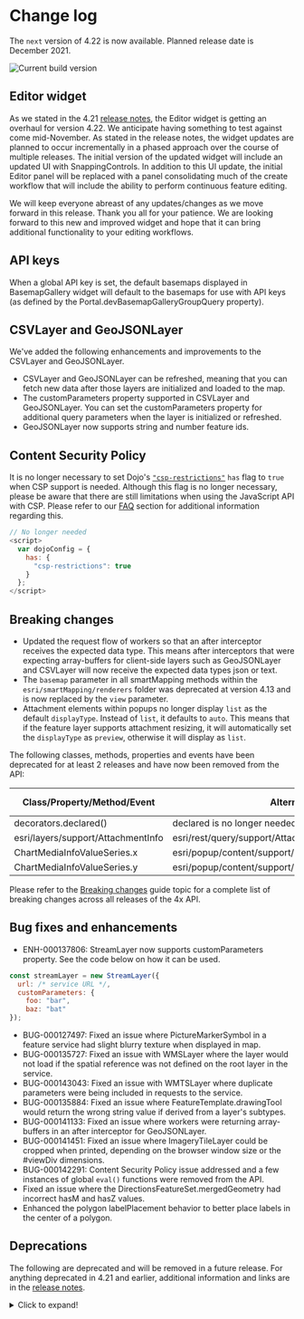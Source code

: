 # Change log

The `next` version of 4.22 is now available.  Planned release date is December 2021.

![Current build version](https://img.shields.io/npm/v/arcgis-js-api/next?label=Current%20build)


## Editor widget

As we stated in the 4.21 [release notes](https://developers.arcgis.com/javascript/latest/release-notes/#an-updated-and-improved-editor-widget-is-coming), the Editor widget is getting an overhaul for version 4.22. We anticipate having something to test against come mid-November. As stated in the release notes, the widget updates are planned to occur incrementally in a phased approach over the course of multiple releases. The initial version of the updated widget will include an updated UI with SnappingControls. In addition to this UI update, the initial Editor panel will be replaced with a panel consolidating much of the create workflow that will include the ability to perform continuous feature editing. 

We will keep everyone abreast of any updates/changes as we move forward in this release. Thank you all for your patience. We are looking forward to this new and improved widget and hope that it can bring additional functionality to your editing workflows.

## API keys

When a global API key is set, the default basemaps displayed in BasemapGallery widget will default to the basemaps for use with API keys (as defined by the Portal.devBasemapGalleryGroupQuery property).

## CSVLayer and GeoJSONLayer

We've added the following enhancements and improvements to the CSVLayer and GeoJSONLayer.

* CSVLayer and GeoJSONLayer can be refreshed, meaning that you can fetch new data after those layers are initialized and loaded to the map.
* The customParameters property supported in CSVLayer and GeoJSONLayer. You can set the customParameters property for additional query parameters when the layer is initialized or refreshed.
* GeoJSONLayer now supports string and number feature ids.

## Content Security Policy

It is no longer necessary to set Dojo's [`"csp-restrictions"`](https://github.com/dojo/docs/blob/d30563d6b5c039e12bd91028c362e7caff1d0573/releasenotes/1.11.rst#csp) `has` flag to `true` when CSP support is needed. Although this flag is no longer necessary, please be aware that there are still limitations when using the JavaScript API with CSP. Please refer to our [FAQ](https://developers.arcgis.com/javascript/latest/faq/#does-the-arcgis-api-for-javascript-support-all-content-security-policy-directives) section for additional information regarding this.

```js
// No longer needed
<script>
  var dojoConfig = {
    has: {
      "csp-restrictions": true
    }
  };
</script>
```

## Breaking changes

* Updated the request flow of workers so that an after interceptor receives the expected data type. This means after interceptors that were expecting array-buffers for client-side layers such as GeoJSONLayer and CSVLayer will now receive the expected data types json or text.
* The `basemap` parameter in all smartMapping methods within the `esri/smartMapping/renderers` folder was deprecated at version 4.13 and is now replaced by the `view` parameter.
* Attachment elements within popups no longer display `list` as the default `displayType`. Instead of `list`, it defaults to `auto`. This means that if the feature layer supports attachment resizing, it will automatically set the `displayType` as `preview`, otherwise it will display as `list`.

The following classes, methods, properties and events have been deprecated for at least 2 releases and have now been removed from the API:

| Class/Property/Method/Event | Alternate option | Version deprecated |
|-----------------------------|------------------|--------------------|
| decorators.declared() | declared is no longer needed to extend Accessor anymore | 4.16 |
| esri/layers/support/AttachmentInfo | esri/rest/query/support/AttachmentInfo |	4.19 |
| ChartMediaInfoValueSeries.x | esri/popup/content/support/ChartMediaInfoValueSeries.value | 4.17 |
| ChartMediaInfoValueSeries.y | esri/popup/content/support/ChartMediaInfoValueSeries.tooltip | 4.17 |

Please refer to the [Breaking changes](https://developers.arcgis.com/javascript/latest/breaking-changes/) guide topic for a complete list of breaking changes across all releases of the 4x API.

## Bug fixes and enhancements

* ENH-000137806: StreamLayer now supports customParameters property. See the code below on how it can be used.

```js
const streamLayer = new StreamLayer({
  url: /* service URL */,
  customParameters: {
    foo: "bar",
    baz: "bat"
});
```

* BUG-000127497: Fixed an issue where PictureMarkerSymbol in a feature service had slight blurry texture when displayed in map.
* BUG-000135727: Fixed an issue with WMSLayer where the layer would not load if the spatial reference was not defined on the root layer in the service.
* BUG-000143043: Fixed an issue with WMTSLayer where duplicate parameters were being included in requests to the service.
* BUG-000135884: Fixed an issue where FeatureTemplate.drawingTool would return the wrong string value if derived from a layer's subtypes.
* BUG-000141133: Fixed an issue where workers were returning array-buffers in an after interceptor for GeoJSONLayer.
* BUG-000141451: Fixed an issue where ImageryTileLayer could be cropped when printed, depending on the browser window size or the #viewDiv dimensions.
* BUG-000142291: Content Security Policy issue addressed and a few instances of global `eval()` functions were removed from the API.
* Fixed an issue where the DirectionsFeatureSet.mergedGeometry had incorrect hasM and hasZ values.
* Enhanced the polygon labelPlacement behavior to better place labels in the center of a polygon.

## Deprecations

The following are deprecated and will be removed in a future release. For anything deprecated in 4.21 and earlier, additional information and links are in the [release notes](https://developers.arcgis.com/javascript/latest/release-notes/#deprecated-classes-properties-methods-events).

<details>
  <summary>Click to expand!</summary>  
  
* **Widget view source code:**   Starting at 4.21, the `.tsx` widget view source code is being deprecated for all widgets. This will be removed in a future release. Many of these files contain references to modules that are not open sourced or for internal-use only. This change does not affect the ability to build custom widgets, extend the ViewModel or customize widget CSS.
* AddressCandidate deprecated since version 4.20. Use AddressCandidate instead.
* AlgorithmicColorRamp deprecated since version 4.20. Use AlgorithmicColorRamp instead.
* AreasAndLengthsParameters deprecated since version 4.20. Use AreasAndLengthsParameters instead.
* AttachmentInfo deprecated since version 4.19. Use AttachmentInfo instead.
* AttachmentQuery deprecated since version 4.20. Use AttachmentQuery instead.
* Bookmark.extent deprecated since 4.17. Use viewpoint instead.
* BufferParameters deprecated since version 4.20. Use BufferParameters instead.
* ChartMediaInfoValueSeries.x deprecated since version 4.17. Use value instead.
* ChartMediaInfoValueSeries.y deprecated since version 4.17. Use tooltip instead.
* ClosestFacilityParameters deprecated since version 4.20. Use ClosestFacilityParameters instead.
* ClosestFacilitySolveResult deprecated since version 4.20. Use ClosestFacilitySolveResult instead.
* ClosestFacilityTask deprecated since version 4.20. Use closestFacility instead.
* ColorRamp deprecated since version 4.20. Use ColorRamp instead.
* DataFile deprecated since version 4.20. Use DataFile instead.
* DataLayer deprecated since version 4.20. Use DataLayer instead.
* decorators.cast deprecated since version 4.14. Parameter decorators won't be supported by JavaScript decorators.
* decorators.declared deprecated since version 4.16. `declared` is not needed to extend Accessor anymore. See Implementing Accessor for updated information.
* DensifyParameters deprecated since version 4.20. Use DensifyParameters instead.
* DirectionsFeatureSet deprecated since version 4.20. Use DirectionsFeatureSet instead.
* DistanceParameters deprecated since version 4.20. Use DistanceParameters instead.
* FeatureForm.description deprecated since version 4.20. Set it via the FormTemplate.description.
* FeatureForm.fieldConfig deprecated since version 4.16. Use FieldElement and/or GroupElement instead.
* FeatureForm.title deprecated since version 4.20. Set it via the FormTemplate.title.
* FeatureFormViewModel.description deprecated since version 4.20. Set it via the FormTemplate.description.
* FeatureFormViewModel.fieldConfig deprecated since version 4.16. Use FieldElement and/or GroupElement instead.
* FeatureFormViewModel.title deprecated since version 4.20. Set it via the FormTemplate.title.
* FeatureSet deprecated since version 4.20. Use FeatureSet instead.
* FindParameters deprecated since version 4.20. Use FindParameters instead.
* FindResult deprecated since version 4.20. Use FindResult instead.
* FindTask deprecated since version 4.20. Use find instead.
* GeneralizeParameters deprecated since version 4.20. Use GeneralizeParameters instead.
* GeometryService deprecated since version 4.20. Use geometryService instead.
* Geoprocessor deprecated since version 4.20. Use geoprocessor instead.
* GPMessage deprecated since version 4.20. Use GPMessage instead.
* IdentifyParameters deprecated since version 4.20. Use IdentifyParameters instead.
* IdentifyResult deprecated since version 4.20. Use IdentifyResult instead.
* IdentifyTask deprecated since version 4.20. Use identify instead.
* ImageHistogramParameters deprecated since version 4.20. Use ImageHistogramParameters instead.
* ImageIdentifyParameters deprecated since version 4.20. Use ImageIdentifyParameters instead.
* ImageIdentifyResult deprecated since version 4.20. Use ImageIdentifyResult instead.
* ImageIdentifyTask deprecated since version 4.20. Use imageService instead.
* JobInfo deprecated since version 4.20. Use JobInfo instead.
* LabelClass.labelExpressionInfo.value deprecated since version 4.5. Use expression instead.
* LegendLayer deprecated since version 4.20. Use LegendLayer instead.
* LengthsParameters deprecated since version 4.20. Use LengthsParameters instead.
* LinearUnit deprecated since version 4.20. Use LinearUnit instead.
* Locator deprecated since version 4.20. Use locator instead.
* MultipartColorRamp deprecated since version 4.20. Use MultipartColorRamp instead.
* NAMessage deprecated since version 4.20. Use NAMessage instead.
* OffsetParameters deprecated since version 4.20. Use OffsetParameters instead.
* ParameterValue deprecated since version 4.20. Use ParameterValue instead.
* PointDrawAction.coordinates deprecated since version 4.19. Use vertices instead.
* Portal.createClosestFacilityTask deprecated since version 4.21.
* Portal.createGeometryService deprecated since version 4.21.
* Portal.createPrintTask deprecated since version 4.21.
* Portal.createRouteTask deprecated since version 4.21.
* Portal.createServiceAreaTask deprecated since version 4.21.
* PrintParameters deprecated since version 4.20. Use PrintParameters instead.
* PrintTask deprecated since version 4.20. Use print instead.
* PrintTemplate deprecated since version 4.20. Use PrintTemplate instead.
* projection.isSupported deprecated since version 4.18.
* ProjectParameters deprecated since version 4.20. Use ProjectParameters instead.
* promiseUtils.reject deprecated since version 4.19. Use the native Promise.reject method instead.
* promiseUtils.resolve deprecated since version 4.19. Use the native Promise.resolve method instead.
* Query deprecated since version 4.20. Use Query instead.
* QueryTask deprecated since version 4.20. Use query instead.
* RasterData deprecated since version 4.20. Use RasterData instead.
* RelationParameters deprecated since version 4.20. Use RelationParameters instead.
* RelationshipQuery deprecated since version 4.20. Use RelationshipQuery instead.
* RouteParameters deprecated since version 4.20. Use RouteParameters instead.
* RouteResult deprecated since version 4.20. Use RouteResult instead.
* RouteTask deprecated since version 4.20. Use route instead.
* SceneView.constraints.collision deprecated since version 4.8. Use Ground.navigationConstraint instead.
* ServiceAreaParameters deprecated since version 4.20. Use ServiceAreaParameters instead.
* ServiceAreaSolveResult deprecated since version 4.20. Use ServiceAreaSolveResult instead.
* ServiceAreaTask deprecated since version 4.20. Use serviceArea instead.
* SizeVariable.expression deprecated since version 4.2. Use SizeVariable.valueExpression instead.
* Slider.labelsVisible deprecated since version 4.15. Use Slider.visibleElements.labels instead.
* Slider.rangeLabelsVisible deprecated since version 4.15. Use Slider.visibleElements.rangeLabels instead.
* `SmartMapping.params.basemap` deprecated since version 4.13. Use `view` instead.
* StatisticDefinition deprecated since version 4.20. Use StatisticDefinition instead.
* symbolPreview.renderPreviewHTML deprecated since version 4.11. Use symbolUtils.renderPreviewHTML instead.
* symbolPreview deprecated since version 4.11. Use symbolUtils instead.
* Task deprecated since version 4.20.
* Themes: The light-blue, dark-blue, light-green, dark-green, light-purple, dark-purple, light-red, dark-red are deprecated since 4.19. Please use `light` or `dark` instead, or create your own theme.
* TimeSlider.values deprecated since version 4.20. Use timeExtent instead.
* TimeSliderViewModel.values deprecated since version 4.20. Use timeExtent instead.
* TrimExtendParameters deprecated since version 4.20. Use TrimExtendParameters instead.
* widget.renderable deprecated since version 4.19. All properties are automatically tracked now and don't need to be decorated with this decorator.

</details>
